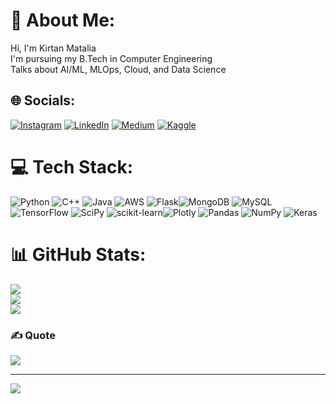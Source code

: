 # 💫 About Me:
Hi, I'm Kirtan Matalia<br>I'm pursuing my B.Tech in Computer Engineering<br>Talks about AI/ML, MLOps, Cloud, and Data Science


## 🌐 Socials:
[![Instagram](https://img.shields.io/badge/Instagram-%23E4405F.svg?logo=Instagram&logoColor=white)](https://www.instagram.com/l_mk_07/) [![LinkedIn](https://img.shields.io/badge/LinkedIn-%230077B5.svg?logo=linkedin&logoColor=white)](https://linkedin.com/in/Kirtan-Matalia) [![Medium](https://img.shields.io/badge/Medium-12100E?logo=medium&logoColor=white)](https://medium.com/@kirtan07) 
[![Kaggle](https://img.shields.io/badge/Kaggle-%230077B5.svg?logo=kaggle&logoColor=white)](https://www.kaggle.com/kirtanmatalia26) 

# 💻 Tech Stack:
![Python](https://img.shields.io/badge/python-3670A0?style=for-the-badge&logo=python&logoColor=ffdd54) ![C++](https://img.shields.io/badge/c++-%2300599C.svg?style=for-the-badge&logo=c%2B%2B&logoColor=white) ![Java](https://img.shields.io/badge/java-%23ED8B00.svg?style=for-the-badge&logo=java&logoColor=white) ![AWS](https://img.shields.io/badge/AWS-%23FF9900.svg?style=for-the-badge&logo=amazon-aws&logoColor=white) ![Flask](https://img.shields.io/badge/flask-%23000.svg?style=for-the-badge&logo=flask&logoColor=white)![MongoDB](https://img.shields.io/badge/MongoDB-%234ea94b.svg?style=for-the-badge&logo=mongodb&logoColor=white) ![MySQL](https://img.shields.io/badge/mysql-%2300f.svg?style=for-the-badge&logo=mysql&logoColor=white) ![TensorFlow](https://img.shields.io/badge/TensorFlow-%23FF6F00.svg?style=for-the-badge&logo=TensorFlow&logoColor=white) ![SciPy](https://img.shields.io/badge/SciPy-%230C55A5.svg?style=for-the-badge&logo=scipy&logoColor=%white) ![scikit-learn](https://img.shields.io/badge/scikit--learn-%23F7931E.svg?style=for-the-badge&logo=scikit-learn&logoColor=white)![Plotly](https://img.shields.io/badge/Plotly-%233F4F75.svg?style=for-the-badge&logo=plotly&logoColor=white) ![Pandas](https://img.shields.io/badge/pandas-%23150458.svg?style=for-the-badge&logo=pandas&logoColor=white) ![NumPy](https://img.shields.io/badge/numpy-%23013243.svg?style=for-the-badge&logo=numpy&logoColor=white) ![Keras](https://img.shields.io/badge/Keras-%23D00000.svg?style=for-the-badge&logo=Keras&logoColor=white)
# 📊 GitHub Stats:
![](https://github-readme-stats.vercel.app/api?username=26Kenn07&theme=radical&hide_border=false&include_all_commits=false&count_private=false)<br/>
![](https://github-readme-streak-stats.herokuapp.com/?user=26Kenn07&theme=radical&hide_border=false)<br/>
![](https://github-readme-stats.vercel.app/api/top-langs/?username=26Kenn07&theme=radical&hide_border=false&include_all_commits=false&count_private=false&layout=compact)

### ✍️ Quote
![](https://quotes-github-readme.vercel.app/api?type=horizontal&theme=radical)

---
[![](https://visitcount.itsvg.in/api?id=26Kenn07&icon=0&color=10)](https://visitcount.itsvg.in)

<!-- Proudly created with GPRM ( https://gprm.itsvg.in ) -->
